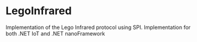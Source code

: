 # LegoInfrared
Implementation of the Lego Infrared protocol using SPI. Implementation for both .NET IoT and .NET nanoFramework
